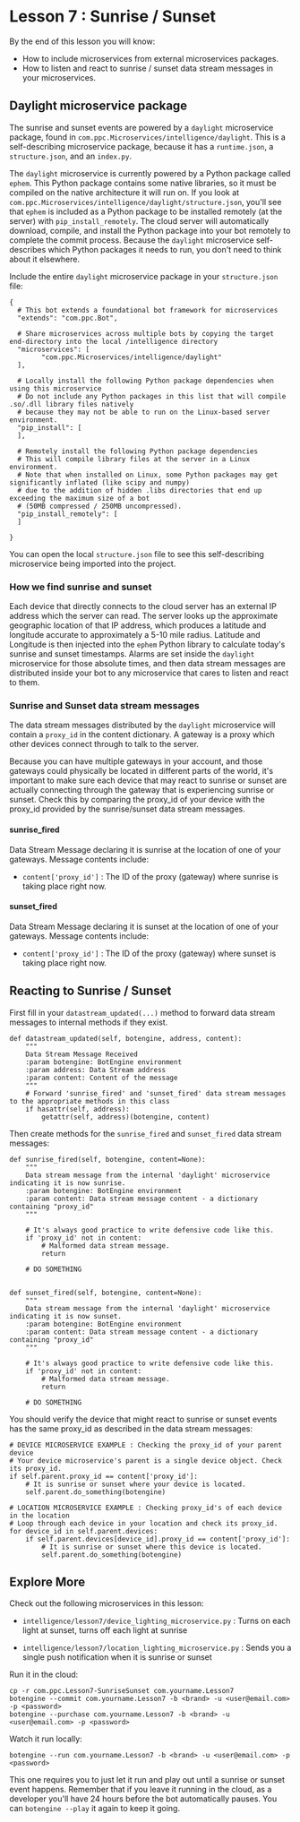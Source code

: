 # Lesson 7 : Sunrise / Sunset

By the end of this lesson you will know:

* How to include microservices from external microservices packages.
* How to listen and react to sunrise / sunset data stream messages in your microservices.

## Daylight microservice package

The sunrise and sunset events are powered by a `daylight` microservice package, found in `com.ppc.Microservices/intelligence/daylight`. This is a self-describing microservice package, because it has a `runtime.json`, a `structure.json`, and an `index.py`.

The `daylight` microservice is currently powered by a Python package called `ephem`. This Python package contains some native libraries, so it must be compiled on the native architecture it will run on. If you look at `com.ppc.Microservices/intelligence/daylight/structure.json`, you'll see that `ephem` is included as a Python package to be installed remotely (at the server) with `pip_install_remotely`. The cloud server will automatically download, compile, and install the Python package into your bot remotely to complete the commit process. Because the `daylight` microservice self-describes which Python packages it needs to run, you don't need to think about it elsewhere. 

Include the entire `daylight` microservice package in your `structure.json` file:
    
    {
      # This bot extends a foundational bot framework for microservices
      "extends": "com.ppc.Bot",
    
      # Share microservices across multiple bots by copying the target end-directory into the local /intelligence directory
      "microservices": [
            "com.ppc.Microservices/intelligence/daylight"
      ],
    
      # Locally install the following Python package dependencies when using this microservice
      # Do not include any Python packages in this list that will compile .so/.dll library files natively
      # because they may not be able to run on the Linux-based server environment.
      "pip_install": [
      ],
    
      # Remotely install the following Python package dependencies
      # This will compile library files at the server in a Linux environment.
      # Note that when installed on Linux, some Python packages may get significantly inflated (like scipy and numpy)
      # due to the addition of hidden .libs directories that end up exceeding the maximum size of a bot
      # (50MB compressed / 250MB uncompressed).
      "pip_install_remotely": [
      ]
    
    }

You can open the local `structure.json` file to see this self-describing microservice being imported into the project.


### How we find sunrise and sunset

Each device that directly connects to the cloud server has an external IP address which the server can read. The server looks up the approximate geographic location of that IP address, which produces a latitude and longitude accurate to approximately a 5-10 mile radius. Latitude and Longitude is then injected into the `ephem` Python library to calculate today's sunrise and sunset timestamps. Alarms are set inside the `daylight` microservice for those absolute times, and then data stream messages are distributed inside your bot to any microservice that cares to listen and react to them.

### Sunrise and Sunset data stream messages

The data stream messages distributed by the `daylight` microservice will contain a `proxy_id` in the content dictionary. A gateway is a proxy which other devices connect through to talk to the server. 

Because you can have multiple gateways in your account, and those gateways could physically be located in different parts of the world, it's important to make sure each device that may react to sunrise or sunset are actually connecting through the gateway that is experiencing sunrise or sunset. Check this by comparing the proxy_id of your device with the proxy_id provided by the sunrise/sunset data stream messages.


#### sunrise_fired
Data Stream Message declaring it is sunrise at the location of one of your gateways. Message contents include:

* `content['proxy_id']` : The ID of the proxy (gateway) where sunrise is taking place right now.
    
#### sunset_fired
Data Stream Message declaring it is sunset at the location of one of your gateways. Message contents include:

* `content['proxy_id']` : The ID of the proxy (gateway) where sunset is taking place right now.
    

## Reacting to Sunrise / Sunset

First fill in your `datastream_updated(...)` method to forward data stream messages to internal methods if they exist.


    def datastream_updated(self, botengine, address, content):
        """
        Data Stream Message Received
        :param botengine: BotEngine environment
        :param address: Data Stream address
        :param content: Content of the message
        """
        # Forward 'sunrise_fired' and 'sunset_fired' data stream messages to the appropriate methods in this class
        if hasattr(self, address):
            getattr(self, address)(botengine, content)


Then create methods for the `sunrise_fired` and `sunset_fired` data stream messages:


    def sunrise_fired(self, botengine, content=None):
        """
        Data stream message from the internal 'daylight' microservice indicating it is now sunrise.
        :param botengine: BotEngine environment
        :param content: Data stream message content - a dictionary containing "proxy_id"
        """
        
        # It's always good practice to write defensive code like this.
        if 'proxy_id' not in content:
            # Malformed data stream message.
            return

        # DO SOMETHING


    def sunset_fired(self, botengine, content=None):
        """
        Data stream message from the internal 'daylight' microservice indicating it is now sunset.
        :param botengine: BotEngine environment
        :param content: Data stream message content - a dictionary containing "proxy_id"
        """
        
        # It's always good practice to write defensive code like this.
        if 'proxy_id' not in content:
            # Malformed data stream message.
            return

        # DO SOMETHING
        
        
You should verify the device that might react to sunrise or sunset events has the same proxy_id as described in the data stream messages:

    # DEVICE MICROSERVICE EXAMPLE : Checking the proxy_id of your parent device
    # Your device microservice's parent is a single device object. Check its proxy_id.
    if self.parent.proxy_id == content['proxy_id']:
        # It is sunrise or sunset where your device is located.
        self.parent.do_something(botengine)
 
    # LOCATION MICROSERVICE EXAMPLE : Checking proxy_id's of each device in the location
    # Loop through each device in your location and check its proxy_id.
    for device_id in self.parent.devices:
        if self.parent.devices[device_id].proxy_id == content['proxy_id']:
            # It is sunrise or sunset where this device is located.
            self.parent.do_something(botengine)
            

## Explore More

Check out the following microservices in this lesson:

* `intelligence/lesson7/device_lighting_microservice.py` : Turns on each light at sunset, turns off each light at sunrise

* `intelligence/lesson7/location_lighting_microservice.py` : Sends you a single push notification when it is sunrise or sunset


Run it in the cloud: 
    
    cp -r com.ppc.Lesson7-SunriseSunset com.yourname.Lesson7
    botengine --commit com.yourname.Lesson7 -b <brand> -u <user@email.com> -p <password>
    botengine --purchase com.yourname.Lesson7 -b <brand> -u <user@email.com> -p <password>
    
Watch it run locally:

    botengine --run com.yourname.Lesson7 -b <brand> -u <user@email.com> -p <password>
    
This one requires you to just let it run and play out until a sunrise or sunset event happens. Remember that if you leave it running in the cloud, as a developer you'll have 24 hours before the bot automatically pauses. You can `botengine --play` it again to keep it going.
